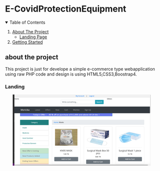 # E-CovidProtectionEquipment

<details open="open">
  <summary>Table of Contents</summary>
  <ol>
    <li>
      <a href="#about-the-project">About The Project</a>
      <ul>
        <li><a href="#Landing">Landing Page</a></li>
      </ul>
    </li>
    <li>
      <a href="#getting-started">Getting Started</a>
     
  </ol>
</details>

<!-- ABOUT THE PROJECT -->

## about the project

This project is just for develope a simple e-commerce type webapplication using raw PHP code and design is using HTML5,CSS3,Boostrap4.

### Landing

   <p align="center">
    <a href="#">
    <img src="gitImages/mlg.png" alt="Landing Page" width="90%" >
  </a>
   </p>
